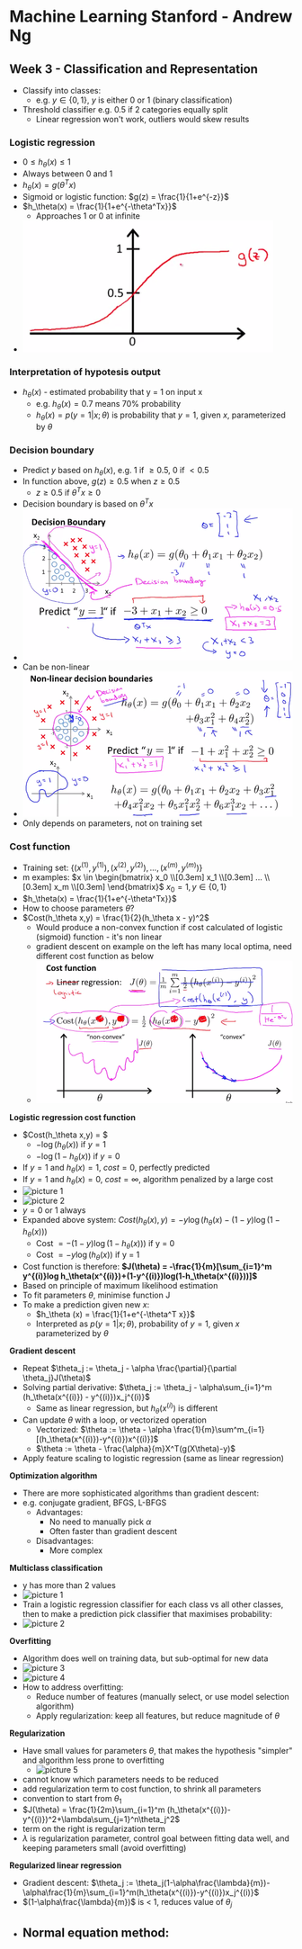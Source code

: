# Machine Learning Stanford - Andrew Ng

## Week 3 - Classification and Representation

- Classify into classes:
  - e.g. $y \in \{0, 1\}$, $y$ is either 0 or 1 (binary classification)
- Threshold classifier e.g. 0.5 if 2 categories equally split
  - Linear regression won't work, outliers would skew results

### Logistic regression
- $0 \leq h_\theta(x) \leq 1$
- Always between 0 and 1
- $h_\theta(x) = g(\theta^Tx)$
- Sigmoid or logistic function: $g(z) = \frac{1}{1+e^{-z}}$ 
- $h_\theta(x) = \frac{1}{1+e^{-\theta^Tx}}$
  - Approaches 1 or 0 at infinite
- ![](2020-07-01-16-07-55.png)

### Interpretation of hypotesis output

- $h_\theta(x)$ - estimated probability that y = 1 on input x
  - e.g. $h_\theta(x) = 0.7$ means 70% probability
  - $h_\theta(x) = p(y=1|x;\theta)$ is probability that $y = 1$, given $x$, parameterized by $\theta$ 

### Decision boundary

- Predict $y$ based on $h_\theta(x)$, e.g. 1 if $\geq 0.5$, 0 if $< 0.5$
- In function above, $g(z) \geq 0.5$ when $z \geq 0.5$
  - $z \geq 0.5$ if $\theta^Tx \geq 0$
- Decision boundary is based on $\theta^Tx$
- ![](2020-07-02-07-23-15.png)
- Can be non-linear
- ![](2020-07-02-07-31-35.png)
- Only depends on parameters, not on training set

### Cost function

- Training set: $\{(x^{(1)},y^{(1)}), (x^{(2)},y^{(2)}),...,(x^{(m)},y^{(m)})\}$
- m examples: $x \in \begin{bmatrix}
       x_0 \\[0.3em]
       x_1 \\[0.3em]
       ... \\[0.3em]
       x_m \\[0.3em]
       \end{bmatrix}$
       $x_0 =1,y \in \{0,1\}$
- $h_\theta(x) = \frac{1}{1+e^{-\theta^Tx}}$
- How to choose parameters $\theta$?
- $Cost(h_\theta x,y) = \frac{1}{2}(h_\theta x - y)^2$
  - Would produce a non-convex function if cost calculated of logistic (sigmoid) function - it's non linear
  - gradient descent on example on the left has many local optima, need different cost function as below
  - ![](2020-07-02-08-24-37.png)
  
**Logistic regression cost function**
  - $Cost(h_\theta x,y) = $
    - $-\log(h_\theta (x))$ if $y = 1$
    - $-\log(1 - h_\theta (x))$ if $y = 0$
  - If $y=1$ and $h_\theta(x)=1$, $cost = 0$, perfectly predicted
  - If $y=1$ and $h_\theta(x)=0$, $cost = \infty$, algorithm penalized by a large cost
  - ![picture 1](images/f58beb96d980d14ab07764d4109632931f8fec78c1aad8fbfb1c7f96238e8044.png)  
  - ![picture 2](images/40f38b6c40515a9ea5ab86aea0383b79d42566827bc2d352b4da135316212e9f.png)  
  - $y = 0$ or $1$ always
  - Expanded above system: $Cost(h_\theta (x),y) = -y\log(h_\theta(x)-(1-y)\log(1-h_\theta(x)))$
    - Cost $= -(1-y)\log(1-h_\theta(x)))$ if y = 0
    - Cost $= -y\log(h_\theta(x))$ if y = 1
- Cost function is therefore: **$J(\theta) = -\frac{1}{m}[\sum_{i=1}^m y^{(i)}log h_\theta(x^{(i)})+(1-y^{(i)})log(1-h_\theta(x^{(i)}))]$**
- Based on principle of maximum likelihood estimation
- To fit parameters $\theta$, minimise function J
- To make a prediction given new $x$:
  - $h_\theta (x) = \frac{1}{1+e^{-\theta^T x}}$
  - Interpreted as $p(y=1|x;\theta)$, probability of $y = 1$, given $x$ parameterized by $\theta$

**Gradient descent**
- Repeat $\theta_j := \theta_j - \alpha \frac{\partial}{\partial \theta_j}J(\theta)$
- Solving partial derivative: $\theta_j := \theta_j - \alpha\sum_{i=1}^m (h_\theta(x^{(i)}) - y^{(i)})x_j^{(i)}$
  - Same as linear regression, but $h_\theta(x^{(i)})$ is different
- Can update $\theta$ with a loop, or vectorized operation
  - Vectorized: $\theta := \theta - \alpha \frac{1}{m}\sum^m_{i=1} [(h_\theta(x^{(i)})-y^{(i)})x^{(i)}]$
  - $\theta := \theta -  \frac{\alpha}{m}X^T(g(X\theta)-y)$
- Apply feature scaling to logistic regression (same as linear regression)

**Optimization algorithm**
- There are more sophisticated algorithms than gradient descent:
- e.g. conjugate gradient, BFGS, L-BFGS
  - Advantages:
    - No need to manually pick $\alpha$
    - Often faster than gradient descent
  - Disadvantages:
    - More complex

**Multiclass classification**
- y has more than 2 values
- ![picture 1](images/b9f2bcf13018ad369613ba6377f177c0faf01892c75729a0ae4701dddb01df57.png)
- Train a logistic regression classifier for each class vs all other classes, then to make a prediction pick classifier that maximises probability:
-   ![picture 2](images/e16ac0e42b1536d5bbac947393ef86472b6845d7ef2373095bdd8486a7a981cc.png)  

**Overfitting**
- Algorithm does well on training data, but sub-optimal for new data
- ![picture 3](images/8b75a535665086fe8dfce6a60872311ad096f6852400ec7c57ca5218667fc017.png)  
- ![picture 4](images/e043ff376983455503cf1beddf2b8ba566be0d1d482a9b307b218f1f6639dfe8.png)  
- How to address overfitting:
  - Reduce number of features (manually select, or use model selection algorithm)
  - Apply regularization: keep all features, but reduce magnitude of $\theta$

**Regularization**
- Have small values for parameters $\theta$, that makes the hypothesis "simpler" and algorithm less prone to overfitting
  - ![picture 5](images/790b1c08283f49f30c6d32d154191648954fafe7a4970d7841856d2a4fbff2de.png)  
- cannot know which parameters needs to be reduced
- add regularization term to cost function, to shrink all parameters
- convention to start from $\theta_1$
- $J(\theta) = \frac{1}{2m}\sum_{i=1}^m (h_\theta(x^{(i)})-y^{(i)})^2+\lambda\sum_{j=1}^n\theta_j^2$
- term on the right is regularization term
- $\lambda$ is regularization parameter, control goal between fitting data well, and keeping parameters small (avoid overfitting)

**Regularized linear regression**
- Gradient descent: $\theta_j := \theta_j(1-\alpha\frac{\lambda}{m})-\alpha\frac{1}{m}\sum_{i=1}^m(h_\theta(x^{(i)})-y^{(i)})x_j^{(i)}$
- $(1-\alpha\frac{\lambda}{m})$ is < 1, reduces value of $\theta_j$
- Normal equation method:
  - 

